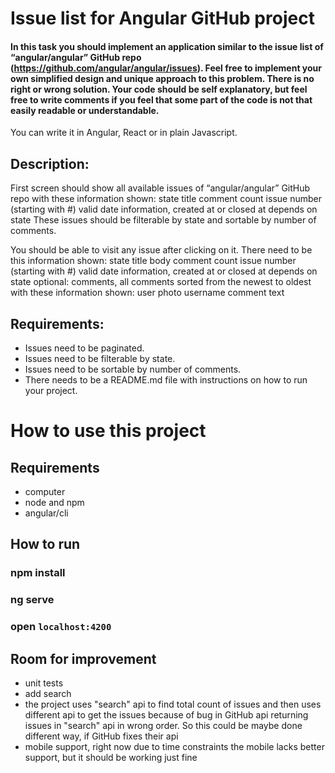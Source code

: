 # Issue list for Angular GitHub project

#### In this task you should implement an application similar to the issue list of “angular/angular” GitHub repo (https://github.com/angular/angular/issues). Feel free to implement your own simplified design and unique approach to this problem. There is no right or wrong solution. Your code should be self explanatory, but feel free to write comments if you feel that some part of the code is not that easily readable or understandable.
You can write it in Angular, React or in plain Javascript.

## Description:
First screen should show all available issues of “angular/angular” GitHub repo with these information shown:
state
title
comment count
issue number (starting with #)
valid date information, created at or closed at depends on state
These issues should be filterable by state and sortable by number of comments.

You should be able to visit any issue after clicking on it. There need to be this information shown:
state
title
body
comment count
issue number (starting with #)
valid date information, created at or closed at depends on state
optional: comments, all comments sorted from the newest to oldest with these information shown:
user photo
username
comment text

## Requirements:
- Issues need to be paginated.
- Issues need to be filterable by state.
- Issues need to be sortable by number of comments.
- There needs to be a README.md file with instructions on how to run your project.

# How to use this project

## Requirements
- computer
- node and npm
- angular/cli

## How to run
### npm install
### ng serve
### open ``localhost:4200``

## Room for improvement

- unit tests
- add search
- the project uses "search" api to find total count of issues and then uses different api to get the issues because of bug in GitHub api returning issues in "search" api in wrong order. So this could be maybe done different way, if GitHub fixes their api
- mobile support, right now due to time constraints the mobile lacks better support, but it should be working just fine
